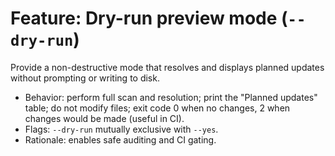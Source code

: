 # Feature: Dry-run preview mode (`--dry-run`)

Provide a non-destructive mode that resolves and displays planned updates without prompting or writing to disk.

- Behavior: perform full scan and resolution; print the "Planned updates" table; do not modify files; exit code 0 when no changes, 2 when changes would be made (useful in CI).
- Flags: `--dry-run` mutually exclusive with `--yes`.
- Rationale: enables safe auditing and CI gating.
